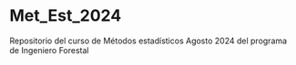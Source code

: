 # Met_Est_2024
Repositorio del curso de Métodos estadísticos Agosto 2024 del programa de Ingeniero Forestal

